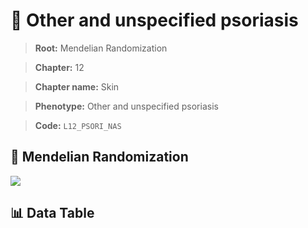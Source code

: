 # 🧪 Other and unspecified psoriasis

> **Root:** Mendelian Randomization

> **Chapter:** 12  

> **Chapter name:** Skin

> **Phenotype:** Other and unspecified psoriasis  

> **Code:** `L12_PSORI_NAS`

## 🧬 Mendelian Randomization  

<img src="/MR/Figures/Forward/L12_PSORI_NAS.png"/>

## 📊 Data Table

<CsvTableMRF src="/MR_Data/Forward/L12_PSORI_NAS.csv"/>
